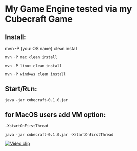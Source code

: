 # My Game Engine tested via my Cubecraft Game

## Install:

mvn -P {your OS name} clean install

`mvn -P mac clean install`

`mvn -P linux clean install`

`mvn -P windows clean install`

## Start/Run: 

`java -jar cubecraft-0.1.0.jar `


## for MacOS users add VM option: 

`-XstartOnFirstThread `

`java -jar cubecraft-0.1.0.jar -XstartOnFirstThread`



[![Video clip](http://www.siimannuk.com/wp-content/uploads/2011/07/rubiks01.jpg)](https://youtu.be/Rg6HbAUFnRE "Everything Is AWESOME")
